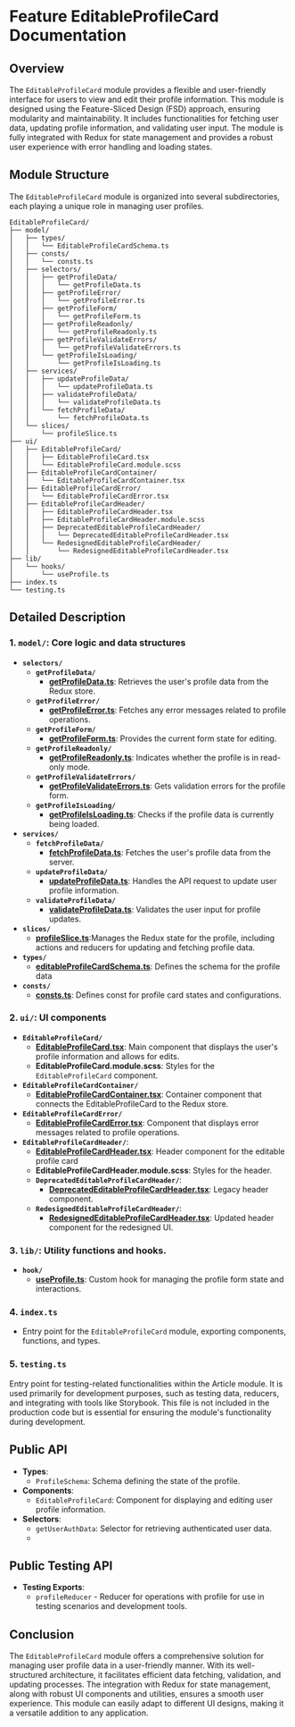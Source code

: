 # Feature EditableProfileCard  Documentation

## Overview

The `EditableProfileCard` module provides a flexible and user-friendly interface for users to view and edit their profile information. This module is designed using the Feature-Sliced Design (FSD) approach, ensuring modularity and maintainability. It includes functionalities for fetching user data, updating profile information, and validating user input. The module is fully integrated with Redux for state management and provides a robust user experience with error handling and loading states.

## Module Structure

The `EditableProfileCard` module is organized into several subdirectories, each playing a unique role in managing user profiles.

```text
EditableProfileCard/
├── model/
│   ├── types/
│   │   └── EditableProfileCardSchema.ts
│   ├── consts/
│   │   └── consts.ts
│   ├── selectors/
│   │   ├── getProfileData/
│   │   │   └── getProfileData.ts
│   │   ├── getProfileError/
│   │   │   └── getProfileError.ts
│   │   ├── getProfileForm/
│   │   │   └── getProfileForm.ts
│   │   ├── getProfileReadonly/
│   │   │   └── getProfileReadonly.ts
│   │   ├── getProfileValidateErrors/
│   │   │   └── getProfileValidateErrors.ts
│   │   └── getProfileIsLoading/
│   │       └── getProfileIsLoading.ts
│   ├── services/
│   │   ├── updateProfileData/
│   │   │   └── updateProfileData.ts
│   │   ├── validateProfileData/
│   │   │   └── validateProfileData.ts
│   │   └── fetchProfileData/
│   │       └── fetchProfileData.ts
│   └── slices/
│       └── profileSlice.ts
├── ui/
│   ├── EditableProfileCard/
│   │   ├── EditableProfileCard.tsx
│   │   └── EditableProfileCard.module.scss
│   ├── EditableProfileCardContainer/
│   │   └── EditableProfileCardContainer.tsx
│   ├── EditableProfileCardError/
│   │   └── EditableProfileCardError.tsx
│   ├── EditableProfileCardHeader/
│   │   ├── EditableProfileCardHeader.tsx
│   │   ├── EditableProfileCardHeader.module.scss
│   │   ├── DeprecatedEditableProfileCardHeader/
│   │   │   └── DeprecatedEditableProfileCardHeader.tsx
│   │   └── RedesignedEditableProfileCardHeader/
│   │       └── RedesignedEditableProfileCardHeader.tsx
├── lib/
│   └── hooks/
│       └── useProfile.ts
├── index.ts
└── testing.ts
```
## Detailed Description

### 1. `model/`: Core logic and data structures 

- **`selectors/`**
    - **`getProfileData/`**
        - [**getProfileData.ts**](./model/selectors/getProfileData/README.md):  Retrieves the user's profile data from the Redux store.
    - **`getProfileError/`**
        - [**getProfileError.ts**](./model/selectors/getProfileError/README.md):  Fetches any error messages related to profile operations.
    - **`getProfileForm/`**
        - [**getProfileForm.ts**](./model/selectors/getProfileForm/README.md):   Provides the current form state for editing.
    - **`getProfileReadonly/`**
        - [**getProfileReadonly.ts**](./model/selectors/getProfileReadonly/README.md):   Indicates whether the profile is in read-only mode.
    - **`getProfileValidateErrors/`**
        - [**getProfileValidateErrors.ts**](./model/selectors/getProfileValidateErrors/README.md):  Gets validation errors for the profile form.
    - **`getProfileIsLoading/`**
        - [**getProfileIsLoading.ts**](./model/selectors/getProfileIsLoading/README.md): Checks if the profile data is currently being loaded.
- **`services/`**
    - **`fetchProfileData/`**
        - [**fetchProfileData.ts**](./model/services/fetchProfileData/README.md): Fetches the user's profile data from the server.
    - **`updateProfileData/`**
        - [**updateProfileData.ts**](model/services/updateUserProfileThunk/README.md): Handles the API request to update user profile information.
    - **`validateProfileData/`**
        - [**validateProfileData.ts**](./model/services/validateProfileData/README.md): Validates the user input for profile updates.
- **`slices/`**
    - [**profileSlice.ts**](model/slices/README.md):Manages the Redux state for the profile, including actions and reducers for updating and fetching profile data.
- **`types/`**
    - [**editableProfileCardSchema.ts**](./model/types/editableProfileCardSchema.ts): Defines the schema for the profile data
- **`consts/`**
    - [**consts.ts**](./model/consts/README.md): Defines const for profile card states and configurations.

### 2. `ui/`: UI components 

- **`EditableProfileCard/`**
    - [**EditableProfileCard.tsx**](./ui/EditableProfileCard/README.md): Main component that displays the user's profile information and allows for edits.
    - **EditableProfileCard.module.scss**: Styles for the `EditableProfileCard` component.
- **`EditableProfileCardContainer/`**
    - [**EditableProfileCardContainer.tsx**](./ui/EditableProfileCardContainer/README.md): Container component that connects the EditableProfileCard to the Redux store.
- **`EditableProfileCardError/`**
    - [**EditableProfileCardError.tsx**](./ui/EditableProfileCardError/README.md): Component that displays error messages related to profile operations.
- **`EditableProfileCardHeader/`**:
    - [**EditableProfileCardHeader.tsx**](./ui/EditableProfileCardHeader/README.md): Header component for the editable profile card
    - **EditableProfileCardHeader.module.scss**: Styles for the header.
    - **`DeprecatedEditableProfileCardHeader/`**:
      - [**DeprecatedEditableProfileCardHeader.tsx**](./ui/EditableProfileCardHeader/DeprecatedEditableProfileCardHeader/README.md): Legacy header component.
    - **`RedesignedEditableProfileCardHeader/`**:
      -  [**RedesignedEditableProfileCardHeader.tsx**](./ui/EditableProfileCardHeader/RedesignedEditableProfileCardHeader/README.md): Updated header component for the redesigned UI.

### 3. `lib/`:  Utility functions and hooks.
- **`hook/`**
    - [**useProfile.ts**](./lib/hooks/README.md):  Custom hook for managing the profile form state and interactions.
### 4. `index.ts`
- Entry point for the `EditableProfileCard` module, exporting components, functions, and types.

### 5. `testing.ts`

Entry point for testing-related functionalities within the Article module. It is used primarily for development purposes, such as testing data, reducers, and integrating with tools like Storybook. This file is not included in the production code but is essential for ensuring the module's functionality during development.


## Public API

- **Types**:
    - `ProfileSchema`: Schema defining the state of the profile.
- **Components**:
    - `EditableProfileCard`: Component for displaying and editing user profile information.
- **Selectors**:
    - `getUserAuthData`: Selector for retrieving authenticated user data.
    - 
## Public Testing API
- **Testing Exports**:
    - `profileReducer` - Reducer for operations with profile for use in testing scenarios and development tools.

## Conclusion
The `EditableProfileCard` module offers a comprehensive solution for managing user profile data in a user-friendly manner. With its well-structured architecture, it facilitates efficient data fetching, validation, and updating processes. The integration with Redux for state management, along with robust UI components and utilities, ensures a smooth user experience. This module can easily adapt to different UI designs, making it a versatile addition to any application.
